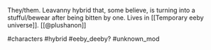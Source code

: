 They/them. Leavanny hybrid that, some believe, is turning into a stufful/bewear after being bitten by one. Lives in [[Temporary eeby universe]]. [[@plushanon]]

#characters #hybrid #eeby_deeby? #unknown_mod 